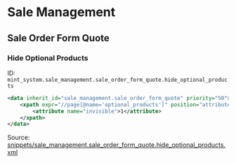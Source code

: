 # Sale Management
## Sale Order Form Quote  
### Hide Optional Products  
ID: `mint_system.sale_management.sale_order_form_quote.hide_optional_products`  
```xml
<data inherit_id="sale_management.sale_order_form_quote" priority="50">
    <xpath expr="//page[@name='optional_products']" position="attributes">
        <attribute name="invisible">1</attribute>
    </xpath>
</data>

```
Source: [snippets/sale_management.sale_order_form_quote.hide_optional_products.xml](https://github.com/Mint-System/Odoo-Build/tree/main/snippets/sale_management.sale_order_form_quote.hide_optional_products.xml)

